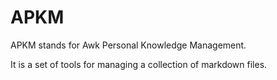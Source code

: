 APKM
====================================

APKM stands for Awk Personal Knowledge Management.

It is a set of tools for managing a collection of markdown files.
